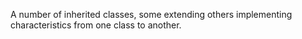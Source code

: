 A number of inherited classes, some extending others implementing characteristics from one class to another.